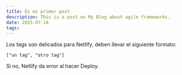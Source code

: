 ```yaml
---
title: Es mi primer post
description: This is a post on My Blog about agile frameworks.
date: 2025-07-18
tags:
---
```

Los tags son delicados para Netlify, deben llevar el siguiente formato:

```
["un tag", "otro tag"]
```

Si no, Netlify da error al hacer Deploy.